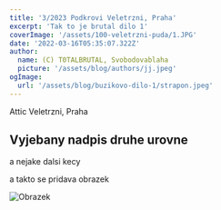 ```yaml
---
title: '3/2023 Podkrovi Veletrzni, Praha'
excerpt: 'Tak to je brutal dilo 1'
coverImage: '/assets/100-veletrzni-puda/1.JPG'
date: '2022-03-16T05:35:07.322Z'
author:
  name: (C) T0TALBRUTAL, Svobodovablaha
  picture: '/assets/blog/authors/jj.jpeg'
ogImage:
  url: '/assets/blog/buzikovo-dilo-1/strapon.jpeg'
---
```


Attic Veletrzni, Praha

## Vyjebany nadpis druhe urovne

a nejake dalsi kecy

a takto se pridava obrazek 

![Obrazek](/assets/blog/buzikovo-dilo-1/strapon.jpeg)